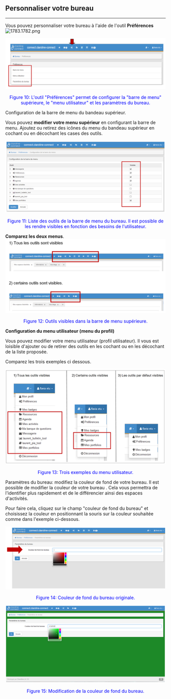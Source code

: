 ## Personnaliser votre bureau

---

Vous pouvez personnaliser votre bureau à l'aide de l'outil **Préférences** ![1783.1782.png](http://www.claroline.net/uploads/custom/images/1782.png)

![](images/fig10.png)

<p style="text-align: center; color: blue">Figure 10: L'outil "Préférences" permet de configurer la "barre de menu" supérieure, le "menu utilisateur" et les paramètres du bureau.</p>

Configuration de la barre de menu du bandeau supérieur.

Vous pouvez **modifier votre menu supérieur** en configurant la barre de menu. Ajoutez ou retirez des icônes du menu du bandeau supérieur en cochant ou en décochant les cases des outils.

![](images/fig11.png)

<p style="text-align: center; color: blue">Figure 11: Liste des outils de la barre de menu du bureau. Il est possible de les rendre visibles en fonction des besoins de l'utilisateur.</p>

**Comparez les deux menus**.
![](images/fig12.png)

<p style="text-align: center; color: blue">Figure 12: Outils visibles dans la barre de menu supérieure.</p>

**Configuration du menu utilisateur (menu du profil)**

Vous pouvez modifier votre menu utilisateur (profil utilisateur). Il vous est loisible d'ajouter ou de retirer des outils en les cochant ou en les décochant de la liste proposée.

Comparez les trois exemples ci dessous.

![](images/fig13.png)

<p style="text-align: center; color: blue">Figure 13: Trois exemples du menu utilisateur.</p>

Paramètres du bureau: modifiez la couleur de fond de votre bureau.
Il est possible de modifier la couleur de votre bureau . Cela vous permettra de l'identifier plus rapidement et de le différencier ainsi des espaces d'activités.

Pour faire cela, cliquez sur le champ "couleur de fond du bureau" et choisissez la couleur en positionnant la souris sur la couleur souhaitée comme dans l'exemple ci-dessous.

![](images/fig14.png)

<p style="text-align: center; color: blue">Figure 14: Couleur de fond du bureau originale.</p>

![](images/fig15.png)

<p style="text-align: center; color: blue">Figure 15: Modification de la couleur de fond du bureau.</p>
